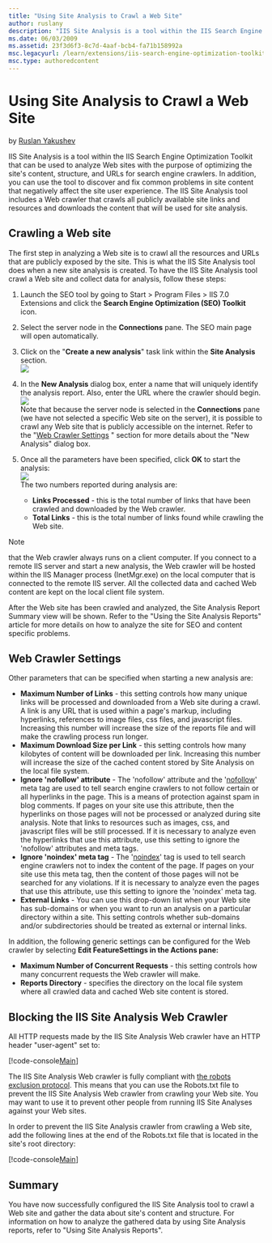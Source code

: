 ```yaml
---
title: "Using Site Analysis to Crawl a Web Site"
author: ruslany
description: "IIS Site Analysis is a tool within the IIS Search Engine Optimization Toolkit that can be used to analyze Web sites with the purpose of optimizing the site's..."
ms.date: 06/03/2009
ms.assetid: 23f3d6f3-8c7d-4aaf-bcb4-fa71b158992a
msc.legacyurl: /learn/extensions/iis-search-engine-optimization-toolkit/using-site-analysis-to-crawl-a-web-site
msc.type: authoredcontent
---
```

# Using Site Analysis to Crawl a Web Site

by [Ruslan Yakushev](https://github.com/ruslany)

IIS Site Analysis is a tool within the IIS Search Engine Optimization Toolkit that can be used to analyze Web sites with the purpose of optimizing the site's content, structure, and URLs for search engine crawlers. In addition, you can use the tool to discover and fix common problems in site content that negatively affect the site user experience. The IIS Site Analysis tool includes a Web crawler that crawls all publicly available site links and resources and downloads the content that will be used for site analysis.

## Crawling a Web site

The first step in analyzing a Web site is to crawl all the resources and URLs that are publicly exposed by the site. This is what the IIS Site Analysis tool does when a new site analysis is created. To have the IIS Site Analysis tool crawl a Web site and collect data for analysis, follow these steps:

1. Launch the SEO tool by going to Start &gt; Program Files &gt; IIS 7.0 Extensions and click the **Search Engine Optimization (SEO) Toolkit** icon.
2. Select the server node in the **Connections** pane. The SEO main page will open automatically.
3. Click on the "**Create a new analysis**" task link within the **Site Analysis** section.  
    [![](using-site-analysis-to-crawl-a-web-site/_static/image4.png)](using-site-analysis-to-crawl-a-web-site/_static/image3.png)
4. In the **New Analysis** dialog box, enter a name that will uniquely identify the analysis report. Also, enter the URL where the crawler should begin.  
    [![](using-site-analysis-to-crawl-a-web-site/_static/image6.png)](using-site-analysis-to-crawl-a-web-site/_static/image5.png)  
 Note that because the server node is selected in the **Connections** pane (we have not selected a specific Web site on the server), it is possible to crawl any Web site that is publicly accessible on the internet. Refer to the "[Web Crawler Settings](using-site-analysis-to-crawl-a-web-site.md#Web_Crawler_Settings_) " section for more details about the "New Analysis" dialog box.
5. Once all the parameters have been specified, click **OK** to start the analysis:  
    [![](using-site-analysis-to-crawl-a-web-site/_static/image8.png)](using-site-analysis-to-crawl-a-web-site/_static/image7.png)  
 The two numbers reported during analysis are:  

    - **Links Processed** - this is the total number of links that have been crawled and downloaded by the Web crawler.
    - **Total Links** - this is the total number of links found while crawling the Web site.

> [!NOTE]
> that the Web crawler always runs on a client computer. If you connect to a remote IIS server and start a new analysis, the Web crawler will be hosted within the IIS Manager process (InetMgr.exe) on the local computer that is connected to the remote IIS server. All the collected data and cached Web content are kept on the local client file system.

After the Web site has been crawled and analyzed, the Site Analysis Report Summary view will be shown. Refer to the "Using the Site Analysis Reports" article for more details on how to analyze the site for SEO and content specific problems.

<a id="Web_Crawler_Settings_"></a>

## Web Crawler Settings

Other parameters that can be specified when starting a new analysis are: 

- **Maximum Number of Links** - this setting controls how many unique links will be processed and downloaded from a Web site during a crawl. A link is any URL that is used within a page's markup, including hyperlinks, references to image files, css files, and javascript files. Increasing this number will increase the size of the reports file and will make the crawling process run longer.
- **Maximum Download Size per Link** - this setting controls how many kilobytes of content will be downloaded per link. Increasing this number will increase the size of the cached content stored by Site Analysis on the local file system.
- **Ignore 'nofollow' attribute** - The 'nofollow' attribute and the '[nofollow](http://www.robotstxt.org/meta.html)' meta tag are used to tell search engine crawlers to not follow certain or all hyperlinks in the page. This is a means of protection against spam in blog comments. If pages on your site use this attribute, then the hyperlinks on those pages will not be processed or analyzed during site analysis. Note that links to resources such as images, css, and javascript files will be still processed. If it is necessary to analyze even the hyperlinks that use this attribute, use this setting to ignore the 'nofollow' attributes and meta tags.
- **Ignore 'noindex' meta tag** - The '[noindex](http://www.robotstxt.org/meta.html)' tag is used to tell search engine crawlers not to index the content of the page. If pages on your site use this meta tag, then the content of those pages will not be searched for any violations. If it is necessary to analyze even the pages that use this attribute, use this setting to ignore the 'noindex' meta tag.
- **External Links** - You can use this drop-down list when your Web site has sub-domains or when you want to run an analysis on a particular directory within a site. This setting controls whether sub-domains and/or subdirectories should be treated as external or internal links.

In addition, the following generic settings can be configured for the Web crawler by selecting **Edit FeatureSettings in the Actions pane:** 

- **Maximum Number of Concurrent Requests** - this setting controls how many concurrent requests the Web crawler will make.
- **Reports Directory** - specifies the directory on the local file system where all crawled data and cached Web site content is stored.

## Blocking the IIS Site Analysis Web Crawler

All HTTP requests made by the IIS Site Analysis Web crawler have an HTTP header "user-agent" set to:

[!code-console[Main](using-site-analysis-to-crawl-a-web-site/samples/sample1.cmd)]

The IIS Site Analysis Web crawler is fully compliant with [the robots exclusion protocol](http://www.robotstxt.org/robotstxt.html). This means that you can use the Robots.txt file to prevent the IIS Site Analysis Web crawler from crawling your Web site. You may want to use it to prevent other people from running IIS Site Analyses against your Web sites.

In order to prevent the IIS Site Analysis crawler from crawling a Web site, add the following lines at the end of the Robots.txt file that is located in the site's root directory:

[!code-console[Main](using-site-analysis-to-crawl-a-web-site/samples/sample2.cmd)]

## Summary

You have now successfully configured the IIS Site Analysis tool to crawl a Web site and gather the data about site's content and structure. For information on how to analyze the gathered data by using Site Analysis reports, refer to "Using Site Analysis Reports".
